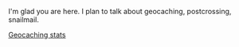 
I'm glad you are here. I plan to talk about geocaching, postcrossing, snailmail.

<a href="geocaching.html">Geocaching stats</a>
